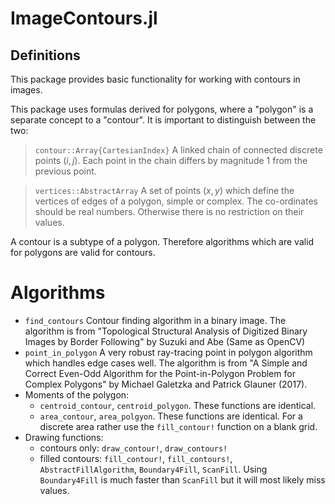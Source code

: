 # ImageContours.jl

## Definitions

This package provides basic functionality for working with contours in images. 

This package uses formulas derived for polygons, where a "polygon" is a separate concept to a "contour".
It is important to distinguish between the two:

> `contour::Array{CartesianIndex}` A linked chain of connected discrete points $(i, j)$. Each point in the chain differs by magnitude 1 from the previous point. 

> `vertices::AbstractArray` A set of points $(x, y)$ which define the vertices of edges of a polygon, simple or complex. The co-ordinates should be real numbers. Otherwise there is no restriction on their values. 

A contour is a subtype of a polygon. Therefore algorithms which are valid for polygons are valid for contours.

# Algorithms

- `find_contours` Contour finding algorithm in a binary image. The algorithm is from "Topological 
Structural Analysis of Digitized Binary Images by Border Following" by Suzuki and Abe (Same as OpenCV) 
- `point_in_polygon` A very robust ray-tracing point in polygon algorithm which handles edge cases well. The algorithm is from "A Simple and Correct Even-Odd Algorithm for the Point-in-Polygon Problem for Complex Polygons" 
by Michael Galetzka and Patrick Glauner (2017).
- Moments of the polygon: 
    - `centroid_contour`, `centroid_polygon`. These functions are identical.
    - `area_contour`, `area_polgyon`. These functions are identical. For a discrete area rather use the `fill_contour!` function on a blank grid.
- Drawing functions:
    - contours only: `draw_contour!`, `draw_contours!`
    - filled contours: `fill_contour!`, `fill_contours!`, `AbstractFillAlgorithm`, `Boundary4Fill`, `ScanFill`. Using `Boundary4Fill` is much faster than `ScanFill` but it will most likely miss values.
